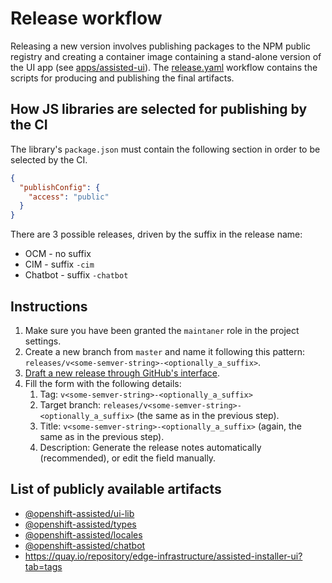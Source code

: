 # Release workflow

Releasing a new version involves publishing packages to the NPM public registry and creating a
container image containing a stand-alone version of the UI app (see
[apps/assisted-ui](https://github.com/openshift-assisted/assisted-installer-ui/tree/master/apps/assisted-ui)).
The [release.yaml](../.github/workflows/release.yaml) workflow contains the scripts for producing
and publishing the final artifacts.

## How JS libraries are selected for publishing by the CI

The library's `package.json` must contain the following section in order to be selected by the CI.

```json
{
  "publishConfig": {
    "access": "public"
  }
}
```

There are 3 possible releases, driven by the suffix in the release name:

- OCM - no suffix
- CIM - suffix `-cim`
- Chatbot - suffix `-chatbot`

## Instructions

1. Make sure you have been granted the `maintaner` role in the project settings.
2. Create a new branch from `master` and name it following this pattern:
   `releases/v<some-semver-string>-<optionally_a_suffix>`.
3. [Draft a new release through GitHub's interface](https://github.com/openshift-assisted/assisted-installer-ui/releases/new).
4. Fill the form with the following details:
   1. Tag: `v<some-semver-string>-<optionally_a_suffix>`
   2. Target branch: `releases/v<some-semver-string>-<optionally_a_suffix>` (the same as in the
      previous step).
   3. Title: `v<some-semver-string>-<optionally_a_suffix>` (again, the same as in the previous
      step).
   4. Description: Generate the release notes automatically (recommended), or edit the field
      manually.

## List of publicly available artifacts

- [@openshift-assisted/ui-lib](https://www.npmjs.com/package/@openshift-assisted/ui-lib)
- [@openshift-assisted/types](https://www.npmjs.com/package/@openshift-assisted/types)
- [@openshift-assisted/locales](https://www.npmjs.com/package/@openshift-assisted/locales)
- [@openshift-assisted/chatbot](https://www.npmjs.com/package/@openshift-assisted/chatbot)
- https://quay.io/repository/edge-infrastructure/assisted-installer-ui?tab=tags
